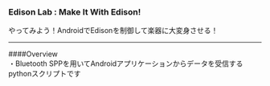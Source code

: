 ### Edison Lab : Make It With Edison!
やってみよう！AndroidでEdisonを制御して楽器に大変身させる！
***
 

####Overview  
・Bluetooth SPPを用いてAndroidアプリケーションからデータを受信するpythonスクリプトです
